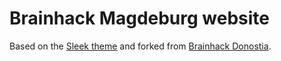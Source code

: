 # Brainhack Magdeburg website

Based on the [Sleek theme](https://github.com/janczizikow/sleek) and forked from [Brainhack Donostia](https://github.com/Brainhack-Donostia/brainhack-donostia.github.io).
